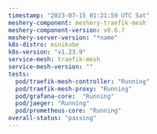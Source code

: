 ```yaml
---
timestamp: "2023-07-15 01:21:59 UTC Sat"
meshery-component: meshery-traefik-mesh
meshery-component-version: v0.6.7
meshery-server-version: "*name"
k8s-distro: minikube
k8s-version: "v1.23.9"
service-mesh: traefik-mesh
service-mesh-version: ""
tests:
  pod/traefik-mesh-controller: "Running"
  pod/traefik-mesh-proxy: "Running"
  pod/grafana-core:  "Running"
  pod/jaeger: "Running"
  pod/prometheus-core: "Running" 
overall-status: "passing"
---
```

